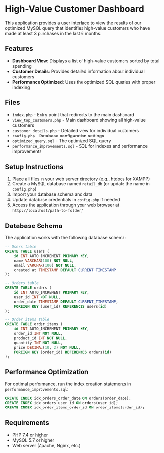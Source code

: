 # High-Value Customer Dashboard

This application provides a user interface to view the results of our optimized MySQL query that identifies high-value customers who have made at least 3 purchases in the last 6 months.

## Features

- **Dashboard View**: Displays a list of high-value customers sorted by total spending
- **Customer Details**: Provides detailed information about individual customers
- **Performance Optimized**: Uses the optimized SQL queries with proper indexing

## Files

- `index.php` - Entry point that redirects to the main dashboard
- `view_top_customers.php` - Main dashboard showing all high-value customers
- `customer_details.php` - Detailed view for individual customers
- `config.php` - Database configuration settings
- `optimized_query.sql` - The optimized SQL query
- `performance_improvements.sql` - SQL for indexes and performance improvements

## Setup Instructions

1. Place all files in your web server directory (e.g., htdocs for XAMPP)
2. Create a MySQL database named `retail_db` (or update the name in `config.php`)
3. Import your database schema and data
4. Update database credentials in `config.php` if needed
5. Access the application through your web browser at `http://localhost/path-to-folder/`

## Database Schema

The application works with the following database schema:

```sql
-- Users table
CREATE TABLE users (
    id INT AUTO_INCREMENT PRIMARY KEY,
    name VARCHAR(100) NOT NULL,
    email VARCHAR(100) NOT NULL,
    created_at TIMESTAMP DEFAULT CURRENT_TIMESTAMP
);

-- Orders table
CREATE TABLE orders (
    id INT AUTO_INCREMENT PRIMARY KEY,
    user_id INT NOT NULL,
    order_date TIMESTAMP DEFAULT CURRENT_TIMESTAMP,
    FOREIGN KEY (user_id) REFERENCES users(id)
);

-- Order items table
CREATE TABLE order_items (
    id INT AUTO_INCREMENT PRIMARY KEY,
    order_id INT NOT NULL,
    product_id INT NOT NULL,
    quantity INT NOT NULL,
    price DECIMAL(10, 2) NOT NULL,
    FOREIGN KEY (order_id) REFERENCES orders(id)
);
```

## Performance Optimization

For optimal performance, run the index creation statements in `performance_improvements.sql`:

```sql
CREATE INDEX idx_orders_order_date ON orders(order_date);
CREATE INDEX idx_orders_user_id ON orders(user_id);
CREATE INDEX idx_order_items_order_id ON order_items(order_id);
```

## Requirements

- PHP 7.4 or higher
- MySQL 5.7 or higher
- Web server (Apache, Nginx, etc.)